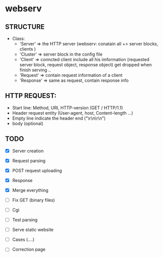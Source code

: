 # webserv

## STRUCTURE
- Class:
    + 'Server' => the HTTP server (webserv: conatain all +> server blocks, clients )
    + 'Cluster' => server block in the config file
    + 'Client' => conncted client include all his imformation (requested server block, request object, response object) get dropped when finish serving ..
    + 'Request' => contain request information of a client
    + 'Response' => same as request, contain response info

## HTTP REQUEST:
- Start line: Method, URI, HTTP-version (GET / HTTP/1.1)
- Header request entity (User-agent, host, Content-length ...)
- Empty line indicate the header end ("\r\n\r\n")
- body (optional)

## TODO

- [x] Server creation
- [x] Request parsing
- [x] POST request uploading
- [x] Response

- [x] Merge everything

- [ ] Fix GET (binary files)
- [ ] Cgi
- [ ] Test parsing
- [ ] Serve static website
- [ ] Cases (....)
- [ ] Correction page

